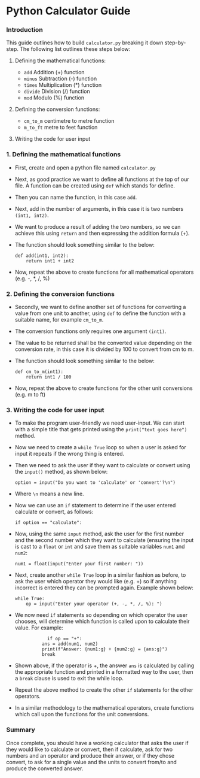 # Python Calculator Guide

### Introduction

This guide outlines how to build `calculator.py` breaking it down step-by-step. The following list outlines these steps below:
1. Defining the mathematical functions:
    -  `add` Addition (+) function
    -  `minus` Subtraction (-) function
    -  `times` Multiplication (*) function
    -  `divide` Division (/) function
    -  `mod` Modulo (%) function


2. Defining the conversion functions:
    - `cm_to_m` centimetre to metre function
    - `m_to_ft` metre to feet function


3. Writing the code for user input

### 1. Defining the mathematical functions

- First, create and open a python file named `calculator.py`
- Next, as good practice we want to define all functions at the top of our file. A function can be created using `def` which stands for define.
- Then you can name the function, in this case `add`.
- Next, add in the number of arguments, in this case it is two numbers `(int1, int2)`.
- We want to produce a result of adding the two numbers, so we can achieve this using `return` and then expressing the addition formula (+).
- The function should look something similar to the below:

      def add(int1, int2):
          return int1 + int2

- Now, repeat the above to create functions for all mathematical operators (e.g. -, *, /, %)

### 2. Defining the conversion functions

- Secondly, we want to define another set of functions for converting a value from one unit to another, using `def` to define the function with a suitable name, for example `cm_to_m`.
- The conversion functions only requires one argument `(int1)`.
- The value to be returned shall be the converted value depending on the conversion rate, in this case it is divided by 100 to convert from cm to m.
- The function should look something similar to the below:

      def cm_to_m(int1):
          return int1 / 100

- Now, repeat the above to create functions for the other unit conversions (e.g. m to ft)

### 3. Writing the code for user input

- To make the program user-friendly we need user-input. We can start with a simple title that gets printed using the `print("text goes here")` method.
- Now we need to create a `while True` loop so when a user is asked for input it repeats if the wrong thing is entered.
- Then we need to ask the user if they want to calculate or convert using the `input()` method, as shown below:

      option = input("Do you want to 'calculate' or 'convert'?\n")

- Where `\n` means a new line.
- Now we can use an `if` statement to determine if the user entered calculate or convert, as follows:

      if option == "calculate":

- Now, using the same `input` method, ask the user for the first number and the second number which they want to calculate (ensuring the input is cast to a `float` or `int` and save them as suitable variables `num1` and `num2`:

      num1 = float(input("Enter your first number: "))

- Next, create another `while True` loop in a similar fashion as before, to ask the user which operator they would like (e.g. +) so if anything incorrect is entered they can be prompted again. Example shown below:

      while True:
          op = input("Enter your operator (+, -, *, /, %): ")

- We now need `if` statements so depending on which operator the user chooses, will determine which function is called upon to calculate their value. For example:

                  if op == "+":
                ans = add(num1, num2)
                print(f"Answer: {num1:g} + {num2:g} = {ans:g}")
                break

- Shown above, if the operator is +, the answer `ans` is calculated by calling the appropriate function and printed in a formatted way to the user, then a `break` clause is used to exit the while loop.
- Repeat the above method to create the other `if` statements for the other operators.
- In a similar methodology to the mathematical operators, create functions which call upon the functions for the unit conversions. 

### Summary

Once complete, you should have a working calculator that asks the user if they would like to calculate or convert, then if calculate, ask for two numbers and an operator and produce their answer, or if they chose convert, to ask for a single value and the units to convert from/to and produce the converted answer.